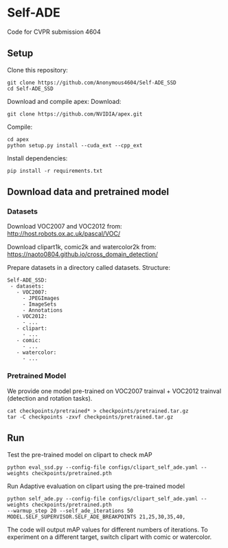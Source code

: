 # Self-ADE 

Code for CVPR submission 4604

## Setup

Clone this repository:

```
git clone https://github.com/Anonymous4604/Self-ADE_SSD
cd Self-ADE_SSD
```

Download and compile apex:
Download:
```
git clone https://github.com/NVIDIA/apex.git
```

Compile:
```
cd apex 
python setup.py install --cuda_ext --cpp_ext
```

Install dependencies:
```
pip install -r requirements.txt
```

## Download data and pretrained model

### Datasets

Download VOC2007 and VOC2012 from: http://host.robots.ox.ac.uk/pascal/VOC/

Download clipart1k, comic2k and watercolor2k from: https://naoto0804.github.io/cross_domain_detection/

Prepare datasets in a directory called datasets. Structure:

```
Self-ADE_SSD:
 - datasets:
   - VOC2007:
     - JPEGImages
     - ImageSets
     - Annotations
   - VOC2012:
     - ...
   - clipart:
     - ...
   - comic:
     - ...
   - watercolor:
     - ...
```

### Pretrained Model

We provide one model pre-trained on VOC2007 trainval + VOC2012 trainval (detection and rotation tasks).

```
cat checkpoints/pretrained* > checkpoints/pretrained.tar.gz
tar -C checkpoints -zxvf checkpoints/pretrained.tar.gz
```

## Run

Test the pre-trained model on clipart to check mAP

```
python eval_ssd.py --config-file configs/clipart_self_ade.yaml --weights checkpoints/pretrained.pth
```

Run Adaptive evaluation on clipart using the pre-trained model

```
python self_ade.py --config-file configs/clipart_self_ade.yaml --weights checkpoints/pretrained.pth
--warmup_step 20 --self_ade_iterations 50 MODEL.SELF_SUPERVISOR.SELF_ADE_BREAKPOINTS 21,25,30,35,40,
```

The code will output mAP values for different numbers of iterations.
To experiment on a different target, switch clipart with comic or watercolor.
